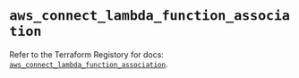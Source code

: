 # `aws_connect_lambda_function_association`

Refer to the Terraform Registory for docs: [`aws_connect_lambda_function_association`](https://registry.terraform.io/providers/hashicorp/aws/5.31.0/docs/resources/connect_lambda_function_association).
